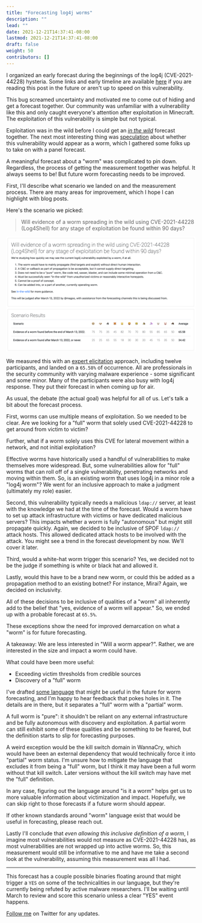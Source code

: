 ```yaml
---
title: "Forecasting log4j worms"
description: ""
lead: ""
date: 2021-12-21T14:37:41-08:00
lastmod: 2021-12-21T14:37:41-08:00
draft: false
weight: 50
contributors: []
---
```


I organized an early forecast during the beginnings of the log4j (CVE-2021-44228) hysteria. Some links and early timeline are available [here](https://magoo.github.io/incident-tracking/2021-12-09-log4j) if you are reading this post in the future or aren't up to speed on this vulnerability.

This bug screamed uncertainty and motivated me to come out of hiding and get a forecast together. Our community was unfamiliar with a vulnerability like this and only caught everyone's attention after exploitation in Minecraft. The exploitation of this vulnerability is simple but not typical. 

Exploitation was in the wild before I could get an _[in the wild](https://magoo.medium.com/forecasting-bluekeep-5c25a8d5d681)_ forecast together. The next most interesting thing was [speculation](https://twitter.com/Laughing_Mantis/status/1470165580736987137) about whether this vulnerability would appear as a worm, which I gathered some folks up to take on with a panel forecast.

A meaningful forecast about a "worm" was complicated to pin down. Regardless, the process of getting the measurement together was helpful. It always seems to be! But future worm forecasting needs to be improved.

First, I'll describe what scenario we landed on and the measurement process. There are many areas for improvement, which I hope I can highlight with blog posts.  

Here's the scenario we picked:

> Will evidence of a worm spreading in the wild using CVE-2021-44228 (Log4Shell) for any stage of exploitation be found within 90 days?

![log4j-data](log4j-data.png)

We measured this with an [expert elicitation](/simple-risk/docs/estimation/expert-elicitation) approach, including twelve participants, and landed on a `65.58%` of occurrence. All are professionals in the security community with varying malware experience - some significant and some minor. Many of the participants were also busy with log4j response. They put their forecast in when coming up for air. 

As usual, the debate (the actual goal) was helpful for all of us. Let's talk a bit about the forecast process.

First, worms can use multiple means of exploitation. So we needed to be clear. Are we looking for a "full" worm that solely used CVE-2021-44228 to get around from victim to victim? 

Further, what if a worm solely uses this CVE for lateral movement within a network, and not initial exploitation?

Effective worms have historically used a handful of vulnerabilities to make themselves more widespread. But, some vulnerabilities allow for "full" worms that can roll off of a single vulnerability, penetrating networks and moving within them. So, is an existing worm that uses log4j in a minor role a "log4j worm"? We went for an inclusive approach to make a judgment (ultimately my role) easier.

Second, this vulnerability typically needs a malicious `ldap://` server, at least with the knowledge we had at the time of the forecast. Would a worm have to set up attack infrastructure with victims or have dedicated malicious servers? This impacts whether a worm is fully "autonomous" but might still propagate quickly. Again, we decided to be inclusive of SPOF `ldap://` attack hosts. This allowed dedicated attack hosts to be involved with the attack. You might see a trend in the forecast development by now. We'll cover it later.

Third, would a white-hat worm trigger this scenario? Yes, we decided not to be the judge if something is white or black hat and allowed it.

Lastly, would this have to be a brand new worm, or could this be added as a propagation method to an existing botnet? For instance, Mirai? Again, we decided on inclusivity.

All of these decisions to be inclusive of qualities of a "worm" all inherently add to the belief that "yes, evidence of a worm will appear." So, we ended up with a probable forecast at `65.5%`.

These exceptions show the need for improved demarcation on what a "worm" is for future forecasting.

A takeaway: We are less interested in "Will a worm appear?". Rather, we are interested in the size and impact a worm could have. 

What could have been more useful: 

- Exceeding victim thresholds from credible sources
- Discovery of a "full" worm 

I've drafted [some language](https://github.com/magoo/forecast-documentation/blob/master/IN-THE-WILD.md#an-in-the-wild-worm) that might be useful in the future for worm forecasting, and I'm happy to hear feedback that pokes holes in it. The details are in there, but it separates a "full" worm with a "partial" worm. 

A full worm is "pure": it shouldn't be reliant on any external infrastructure and be fully autonomous with discovery and exploitation. A partial worm can still exhibit some of these qualities and be something to be feared, but the definition starts to slip for forecasting purposes.  

A weird exception would be the kill switch domain in WannaCry, which would have been an external dependency that would technically force it into "partial" worm status. I'm unsure how to mitigate the language that excludes it from being a "full" worm, but I think it may have been a full worm without that kill switch. Later versions without the kill switch may have met the "full" definition. 

In any case, figuring out the language around "is it a worm" helps get us to more valuable information about victimization and impact. Hopefully, we can skip right to those forecasts if a future worm should appear.

If other known standards around "worm" language exist that would be useful in forecasting, please reach out. 

Lastly I'll conclude that _even allowing this inclusive definition of a worm_, I imagine most vulnerabilities would not measure as CVE-2021-44228 has, as most vulnerabilities are not wrapped up into active worms. So, this measurement would still be informative to me and have me take a second look at the vulnerability, assuming this measurement was all I had. 

***

This forecast has a couple possible binaries floating around that might trigger a `YES` on some of the technicalities in our language, but they're currently being refuted by active malware researchers. I'll be waiting until March to review and score this scenario unless a clear "YES" event happens. 

[Follow me](https://www.twitter.com/magoo) on Twitter for any updates. 